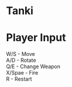 # Tanki

# Player Input

W/S - Move  
A/D - Rotate  
Q/E - Change Weapon  
X/Spae - Fire  
R - Restart  
